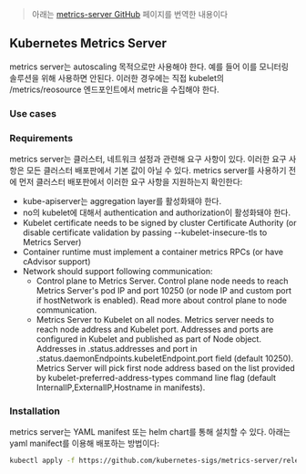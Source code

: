 > 아래는 [metrics-server GitHub](https://github.com/kubernetes-sigs/metrics-server#requirements) 페이지를 번역한 내용이다

## Kubernetes Metrics Server
metrics server는 autoscaling 목적으로만 사용해야 한다. 예를 들어 이를 모니터링 솔루션을 위해 사용하면 안된다. 이러한 경우에는 직접 kubelet의 /metrics/reosource 엔드포인트에서 metric을 수집해야 한다.

### Use cases

### Requirements
metrics server는 클러스터, 네트워크 설정과 관련해 요구 사항이 있다. 이러한 요구 사항은 모든 클러스터 배포판에서 기본 값이 아닐 수 있다. metrics server를 사용하기 전에 먼저 클러스터 배포판에서 이러한 요구 사항을 지원하는지 확인한다:

- kube-apiserver는 aggregation layer를 활성화돼야 한다.
- no의 kubelet에 대해서 authentication and authorization이 활성화돼야 한다.
- Kubelet certificate needs to be signed by cluster Certificate Authority (or disable certificate validation by passing --kubelet-insecure-tls to Metrics Server)
- Container runtime must implement a container metrics RPCs (or have cAdvisor support)
- Network should support following communication:
    - Control plane to Metrics Server. Control plane node needs to reach Metrics Server's pod IP and port 10250 (or node IP and custom port if hostNetwork is enabled). Read more about control plane to node communication.
    - Metrics Server to Kubelet on all nodes. Metrics server needs to reach node address and Kubelet port. Addresses and ports are configured in Kubelet and published as part of Node object. Addresses in .status.addresses and port in .status.daemonEndpoints.kubeletEndpoint.port field (default 10250). Metrics Server will pick first node address based on the list provided by kubelet-preferred-address-types command line flag (default InternalIP,ExternalIP,Hostname in manifests).

### Installation
metrics server는 YAML manifest 또는 helm chart를 통해 설치할 수 있다. 아래는 yaml manifect를 이용해 배포하는 방법이다:

``` bash
kubectl apply -f https://github.com/kubernetes-sigs/metrics-server/releases/latest/download/components.yaml
```